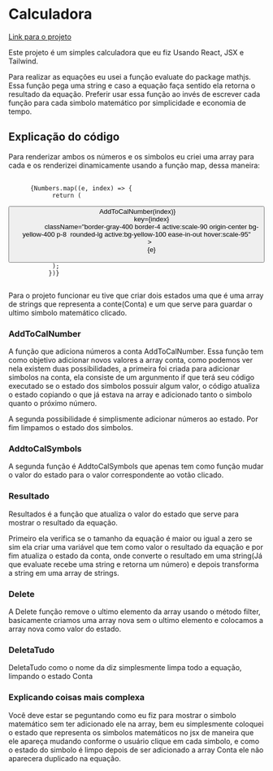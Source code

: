   <h1>Calculadora</h1>
    <a href = "https://calculadora-ten-beryl.vercel.app/">Link para o projeto</a>
  <p>Este projeto é um simples calculadora que eu fiz Usando React, JSX e Tailwind.</p>
  <p>Para realizar as equações eu usei a função evaluate do package mathjs. Essa função pega uma string e caso a equação faça sentido ela retorna o resultado da equação. Preferir usar essa função ao invés de escrever cada função para cada simbolo matemático por simplicidade e economia de tempo.</p>
    <h2>Explicação do código</h2>
  <p>Para renderizar ambos os números e os simbolos eu criei uma array para cada e os renderizei dinamicamente usando a função map, dessa maneira:</p>
<pre>
  <code>
      {Numbers.map((e, index) => {
            return (
              <button
                value={e}
                onClick={() => AddToCalNumber(index)}
                key={index}
                className="border-gray-400 border-4 active:scale-90 origin-center bg-yellow-400 p-8  rounded-lg active:bg-yellow-100 ease-in-out hover:scale-95"
              >
                {e}
              </button>
            );
           })}
  </code>
</pre>


<p>Para o projeto funcionar eu tive que criar dois estados uma que é uma array de strings que representa a conte(Conta) e um que serve para guardar o ultimo simbolo matemático clicado.</p>

<h3>AddToCalNumber</h3>
<p>A função que adiciona números a conta AddToCalNumber. Essa função tem como objetivo adicionar novos valores a array conta, como podemos ver nela existem duas possibilidades, a primeira foi criada para adicionar simbolos na conta, ela consiste de um argunmento if que terá seu código executado se o estado dos simbolos possuir algum valor, o código atualiza o estado copiando o que já estava na array e adicionado tanto o simbolo quanto o próximo número.</p>
<p>A segunda possibilidade é simplismente adicionar números ao estado. Por fim limpamos o estado dos simbolos.</p>

  <h3>AddtoCalSymbols</h3>
<p>A segunda função é AddtoCalSymbols que apenas tem como função mudar o valor do estado para o valor correspondente ao votão clicado.</p>

  <h3>Resultado</h3>
<p>Resultados é a função que atualiza o valor do estado que serve para mostrar o resultado da equação.</p>
<p>Primeiro ela verifica se o tamanho da equação é maior ou igual a zero se sim ela criar uma variável que tem como valor o resultado da equação e por fim atualiza o estado da conta, onde converte o resultado em uma string(Já que evaluate recebe uma string e retorna um número) e depois transforma a string em uma array de strings.</p>



<h3>Delete</h3>
<p>A Delete função remove o ultimo elemento da array usando o método filter, basicamente criamos uma array nova sem o ultimo elemento e colocamos a array nova como valor do estado.</p>
<h3>DeletaTudo</h3>
<p>DeletaTudo como o nome da diz simplesmente limpa todo a equação, limpando o estado Conta</p>

<h3>Explicando coisas mais complexa</h3>
<p>Você deve estar se peguntando como eu fiz para mostrar o simbolo matemático sem ter adicionado ele na array, bem eu simplesmente coloquei o estado  que representa os simbolos matemáticos no jsx de maneira que ele apareça mudando conforme o usuário clique em cada simbolo, e como o estado do simbolo é limpo depois de ser adicionado a array Conta ele não aparecera duplicado na equação.</p>
